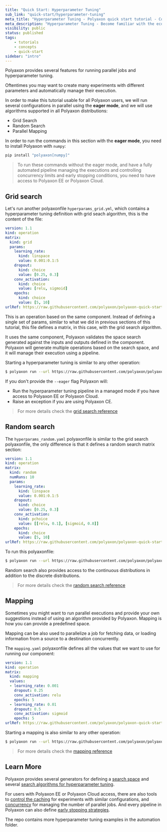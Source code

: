 ```yaml
---
title: "Quick Start: Hyperparameter Tuning"
sub_link: "quick-start/hyperparameter-tuning"
meta_title: "Hyperparameter Tuning - Polyaxon quick start tutorial - Core Concepts"
meta_description: "Hyperparameter Tuning - Become familiar with the ecosystem of Polyaxon tools with a top-level overview and useful links to get you started."
visibility: public
status: published
tags:
    - tutorials
    - concepts
    - quick-start
sidebar: "intro"
---
```


Polyaxon provides several features for running parallel jobs and hyperparameter tuning.

Oftentimes you may want to create many experiments with different parameters and automatically manage their execution.

In order to make this tutorial usable for all Polyaxon users, 
we will run several configurations in parallel using the **eager mode**, and we will use algorithms supported in all Polyaxon distributions:
 * Grid Search
 * Random Search
 * Parallel Mapping

In order to run the commands in this section with the **eager mode**, you need to install Polyaxon with `numpy`:

```bash
pip install "polyaxon[numpy]"
```

> To run these commands without the eager mode, and have a fully automated pipeline managing the executions and controlling concurrency limits and early stopping conditions, you need to have access to Polyaxon EE or Polyaxon Cloud.

## Grid search

Let's run another polyaxonfile `hyperparams_grid.yml`, which contains a hyperparameter tuning definition with grid seach algorithm, this is the content of the file:

```yaml
version: 1.1
kind: operation
matrix:
  kind: grid
  params:
    learning_rate:
      kind: linspace
      value: 0.001:0.1:5
    dropout:
      kind: choice
      value: [0.25, 0.3]
    conv_activation:
      kind: choice
      value: [relu, sigmoid]
    epochs:
      kind: choice
      value: [5, 10]
urlRef: https://raw.githubusercontent.com/polyaxon/polyaxon-quick-start/master/experimentation/typed.yml
```

This is an operation based on the same component.
Instead of defining a single set of params, similar to what we did in previous sections of this tutorial,
this file defines a matrix, in this case, with the grid search algorithm.

It uses the same component, Polyaxon validates the space search generated against
the inputs and outputs defined in the component.
Polyaxon will generate multiple operations based on the search space, and it will manage their execution using a pipeline.

Starting a hyperparameter tuning is similar to any other operation:

```bash
$ polyaxon run --url https://raw.githubusercontent.com/polyaxon/polyaxon-quick-start/master/automation/hyperparams_grid.yml --eager
```

If you don't provide the `--eager` flag Polyaxon will:
 * Run the hyperparameter tuning pipeline in a managed mode if you have access to Polyaxon EE or Polyaxon Cloud.
 * Raise an exception if you are using Polyaxon CE.

> For more details check the [grid search reference](/docs/automation/optimization-engine/grid-search/)

## Random search

The `hyperparams_random.yaml` polyaxonfile is similar to the grid search polyaxonfile, the only difference is that it defines a random search matrix section:

```yaml
version: 1.1
kind: operation
matrix:
  kind: random
  numRuns: 10
  params:
    learning_rate:
      kind: linspace
      value: 0.001:0.1:5
    dropout:
      kind: choice
      value: [0.25, 0.3]
    conv_activation:
      kind: pchoice
      value: [[relu, 0.1], [sigmoid, 0.8]]
    epochs:
      kind: choice
      value: [5, 10]
urlRef: https://raw.githubusercontent.com/polyaxon/polyaxon-quick-start/master/experimentation/typed.yml
```

To run this polyaxonfile:

```bash
$ polyaxon run --url https://raw.githubusercontent.com/polyaxon/polyaxon-quick-start/master/automation/hyperparams_random.yml --eager
```

Random search also provides access to the continuous distributions in addition to the discrete distributions.

> For more details check the [random search reference](/docs/automation/optimization-engine/random-search/)

## Mapping

Sometimes you might want to run parallel executions and provide your own suggestions instead of using an algorithm provided by Polyaxon.
Mapping is how you can provide a predefined space.

Mapping can be also used to parallelize a job for fetching data, or loading information from a source to a destination concurrently.

The `mapping.yaml` polyaxonfile defines all the values that we want to use for running our component:

```yaml
version: 1.1
kind: operation
matrix:
  kind: mapping
  values:
  - learning_rate: 0.001
    dropout: 0.25
    conv_activation: relu
    epochs: 5
  - learning_rate: 0.01
    dropout: 0.5
    conv_activation: sigmoid
    epochs: 5
urlRef: https://raw.githubusercontent.com/polyaxon/polyaxon-quick-start/master/experimentation/typed.yml
```

Starting a mapping is also similar to any other operation:

```bash
$ polyaxon run --url https://raw.githubusercontent.com/polyaxon/polyaxon-quick-start/master/automation/mapping.yml --eager
```

> For more details check the [mapping reference](/docs/automation/mapping/)

## Learn More

Polyaxon provides several generators for defining a [search space](/docs/automation/optimization-engine/params/) and several
[search algorithms for hyperparameter tuning](/docs/automation/optimization-engine/).

For users with Polyaxon EE or Polyaxon Cloud access,
there are also tools to [control the caching](/docs/automation/helpers/cache/) for experiments with similar configurations,
and [concurrency](/docs/automation/helpers/concurrency/) for managing the number of parallel jobs.
And every pipeline in Polyaxon can also define [early stopping strategies](/docs/automation/helpers/early-stopping/).

The repo contains more hyperparameter tuning examples in the automation folder.
